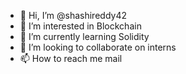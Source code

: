 - 👋 Hi, I’m @shashireddy42
- 👀 I’m interested in Blockchain
- 🌱 I’m currently learning Solidity
- 💞️ I’m looking to collaborate on interns
- 📫 How to reach me mail

<!---4

shashireddy42/shashireddy42 is a ✨ special ✨ repository because its `README.md` (this file) appears on your GitHub profile.
You can click the Preview link to take a look at your changes.
--->
